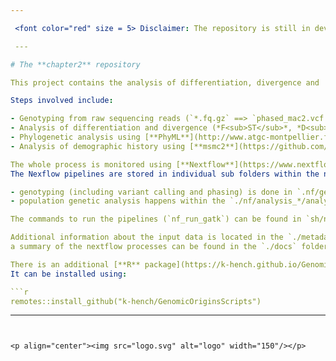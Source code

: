 ```yaml
---

 <font color="red" size = 5> Disclaimer: The repository is still in development! While the scripts of the actual analysis are finalized, details (particularly of the documentation) will still change before publication. </font>

 ---

# The **chapter2** repository

This project contains the analysis of differentiation, divergence and  the phylogenetic relationships between hamlet species (*Hypoplectrus* spp) from Belize, Honduras and Panama.

Steps involved include:

- Genotyping from raw sequencing reads (`*.fq.gz` ==> `phased_mac2.vcf.gz`) using [**GATK4**](https://software.broadinstitute.org/gatk/) and phasing using [**shapeit2**](https://mathgen.stats.ox.ac.uk/genetics_software/shapeit/shapeit.html)
- Analysis of differentiation and divergence (*F<sub>ST</sub>*, *D<sub>xy</sub>*, G x P) using [**VCFtools**](https://vcftools.github.io/examples.html), **popgenWindows.py** (by [Simon Martin](https://github.com/simonhmartin/genomics_general)) and [**GEMMA**](https://github.com/genetics-statistics/GEMMA).
- Phylogenetic analysis using [**PhyML**](http://www.atgc-montpellier.fr/index.php?type=bn)/[**Fasttree2**](http://www.microbesonline.org/fasttree/) in combination with [**twisst**](https://github.com/simonhmartin/twisst).
- Analysis of demographic history using [**msmc2**](https://github.com/stschiff/msmc2).

The whole process is monitored using [**Nextflow**](https://www.nextflow.io/index.html) and distributed over several pipelines.
The Nexflow pipelines are stored in individual sub folders within the nf folder:

- genotyping (including variant calling and phasing) is done in `.nf/genotyping/genotyping.nf` and `./nf/genotyping_all_basepairs/genotyping_all_basepairs.nf`.
- population genetic analysis happens within the `./nf/analysis_*/analysis*.nf` pipelines.

The commands to run the pipelines (`nf_run_gatk`) can be found in `sh/nextflow_alias.sh` which are always executed from within the respective analysis folder (eg `nf_run_dxy` is called from `nf/analysis_dxy`).

Additional information about the input data is located in the `./metadata` folder,
a summary of the nextflow processes can be found in the `./docs` folder and is also hosted under the accompanying [github page](https://k-hench.github.io/chapter2/).

There is an additional [**R** package](https://k-hench.github.io/GenomicOriginsScripts/) needed to run the plotting scripts for the figures.
It can be installed using:

```r
remotes::install_github("k-hench/GenomicOriginsScripts")
```

---
```


<p align="center"><img src="logo.svg" alt="logo" width="150"/></p>
